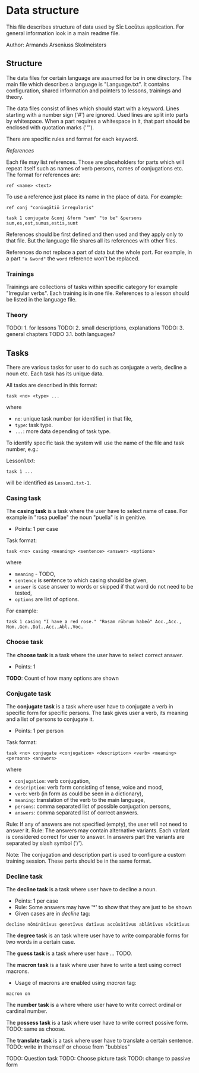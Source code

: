 # Data structure

This file describes structure of data used by Sīc Locūtus application. For general information look
in a main readme file.

Author: Armands Arseniuss Skolmeisters

## Structure

The data files for certain language are assumed for be in one directory. The main file which
describes a language is "Language.txt". It contains configuration, shared information and pointers
to lessons, trainings and theory.

The data files consist of lines which should start with a keyword. Lines starting with a number
sign ('#') are ignored. Used lines are split into parts by whitespace. When a part requires a
whitespace in it, that part should be enclosed with quotation marks ('"').

There are specific rules and format for each keyword.

*References*

Each file may list references. Those are placeholders for parts which will repeat itself
such as names of verb persons, names of conjugations etc. The format for references are:

```
ref <name> <text>
```

To use a reference just place its name in the place of data. For example:

```
ref conj "coniugātiō īrregularis"

task 1 conjugate &conj &form "sum" "to be" &persons sum,es,est,sumus,estis,sunt
```

References should be first defined and then used and they apply only to that file. But the language
file shares all its references with other files.

References do not replace a part of data but the whole part. For example, in a part `"a &word"` the
`word` reference won't be replaced.

### Trainings

Trainings are collections of tasks within specific category for example "Irregular verbs". Each
training is in one file. References to a lesson should be listed in the language file.

### Theory

TODO: 1. for lessons
TODO: 2. small descriptions, explanations
TODO: 3. general chapters
TODO 3.1. both languages?

## Tasks

There are various tasks for user to do such as conjugate a verb, decline a noun etc. Each task has
its unique data.

All tasks are described in this format:

```
task <no> <type> ...
```
where
 - `no`: unique task number (or identifier) in that file,
 - `type`: task type.
 - `...`: more data depending of task type.

To identify specific task the system will use the name of the file and task number, e.g.:

Lesson1.txt:
```
task 1 ...
```

will be identified as `Lesson1.txt-1`.

### Casing task

The **casing task** is a task where the user have to select name of case. For example in "rosa
puellae" the noun "puella" is in genitive.

- Points: 1 per case

Task format:

```
task <no> casing <meaning> <sentence> <answer> <options>
```
where
 - `meaning` - TODO,
 - `sentence` is sentence to which casing should be given,
 - `answer` is case answer to words or skipped if that word do not need to be tested,
 - `options` are list of options.

For example:
```
task 1 casing "I have a red rose." "Rosam rūbrum habeō" Acc.,Acc., Nom.,Gen.,Dat.,Acc.,Abl.,Voc.
```

### Choose task

The **choose task** is a task where the user have to select correct answer.

- Points: 1

**TODO**: Count of how many options are shown

### Conjugate task

The **conjugate task** is a task where user have to conjugate a verb in specific form for specific
persons. The task gives user a verb, its meaning and a list of persons to conjugate it.

- Points: 1 per person

Task format:

```
task <no> conjugate <conjugation> <description> <verb> <meaning> <persons> <answers>
```
where
 - `conjugation`: verb conjugation,
 - `description`: verb form consisting of tense, voice and mood,
 - `verb`: verb (in form as could be seen in a dictionary),
 - `meaning`: translation of the verb to the main language,
 - `persons`: comma separated list of possible conjugation persons,
 - `answers`: comma separated list of correct answers.

Rule: If any of answers are not specified (empty), the user will not need to answer it.
Rule: The answers may contain alternative variants. Each variant is considered correct for user to
answer. In answers part the variants are separated by slash symbol ('/').

Note: The conjugation and description part is used to configure a custom training session. These
parts should be in the same format.

### Decline task

The **decline task** is a task where user have to decline a noun.

- Points: 1 per case
- Rule: Some answers may have '*' to show that they are just to be shown
- Given cases are in *decline* tag:

```
decline nōminātīvus genetīvus datīvus accūsātīvus ablātīvus vōcātīvus
```

The **degree task** is an task where user have to write comparable forms for two words in a certain
case.

The **guess task** is a task where user have ... TODO.

The **macron task** is a task where user have to write a text using correct macrons.

- Usage of macrons are enabled using *macron* tag:

```
macron on
```

The **number task** is a where where user have to write correct ordinal or cardinal number.

The **possess task** is a task where user have to write correct possive form.
TODO: same as choose.

The **translate task** is a task where user have to translate a certain sentence.
TODO: write in themself or choose from "bubbles"

TODO: Question task
TODO: Choose picture task
TODO: change to passive form
